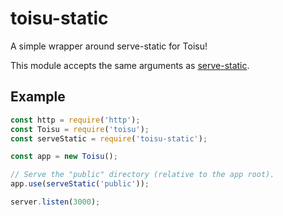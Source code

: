 # toisu-static

A simple wrapper around serve-static for Toisu!

This module accepts the same arguments as
[serve-static](https://github.com/expressjs/serve-static).

## Example

```javascript
const http = require('http');
const Toisu = require('toisu');
const serveStatic = require('toisu-static');

const app = new Toisu();

// Serve the "public" directory (relative to the app root).
app.use(serveStatic('public'));

server.listen(3000);
```
